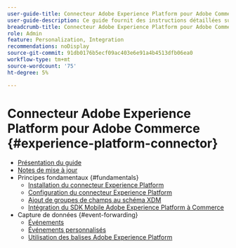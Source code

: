 ```yaml
---
user-guide-title: Connecteur Adobe Experience Platform pour Adobe Commerce
user-guide-description: Ce guide fournit des instructions détaillées sur l’utilisation de Adobe Experience Platform Connector for Adobe Commerce.
breadcrumb-title: Connecteur Adobe Experience Platform pour Adobe Commerce
role: Admin
feature: Personalization, Integration
recommendations: noDisplay
source-git-commit: 91db0176b5ecf09ac403e6e91a4b4513dfb06ea0
workflow-type: tm+mt
source-wordcount: '75'
ht-degree: 5%

---
```


# Connecteur Adobe Experience Platform pour Adobe Commerce {#experience-platform-connector}

- [Présentation du guide](overview.md)
- [Notes de mise à jour](release-notes.md)
- Principes fondamentaux {#fundamentals}
   - [Installation du connecteur Experience Platform](install.md)
   - [Configuration du connecteur Experience Platform](connect-data.md)
   - [Ajout de groupes de champs au schéma XDM](update-xdm.md)
   - [Intégration du SDK Mobile Adobe Experience Platform à Commerce](mobile-sdk-epc.md)
- Capture de données {#event-forwarding}
   - [Événements](events.md)
   - [Événements personnalisés](custom-events.md)
   - [Utilisation des balises Adobe Experience Platform](using-tags.md)
